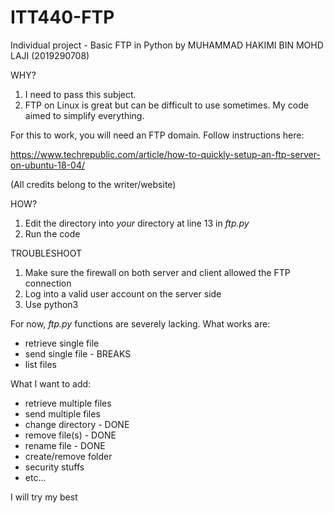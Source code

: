 # ITT440-FTP
Individual project - Basic FTP in Python
by MUHAMMAD HAKIMI BIN MOHD LAJI (2019290708)

WHY?
1. I need to pass this subject.
2. FTP on Linux is great but can be difficult to use sometimes. My code aimed to simplify everything.

For this to work, you will need an FTP domain. Follow instructions here: 

https://www.techrepublic.com/article/how-to-quickly-setup-an-ftp-server-on-ubuntu-18-04/

(All credits belong to the writer/website)


HOW?
1. Edit the directory into *your* directory at line 13 in *ftp.py*
2. Run the code

TROUBLESHOOT
1. Make sure the firewall on both server and client allowed the FTP connection
2. Log into a valid user account on the server side
3. Use python3

For now, *ftp.py* functions are severely lacking. What works are:
- retrieve single file
- send single file    - BREAKS
- list files

What I want to add:
- retrieve multiple files
- send multiple files
- change directory    - DONE
- remove file(s)      - DONE
- rename file         - DONE
- create/remove folder
- security stuffs
- etc...

I will try my best
